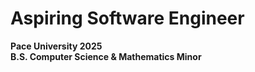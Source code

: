 # Aspiring Software Engineer
**Pace University 2025**  
**B.S. Computer Science & Mathematics Minor**
